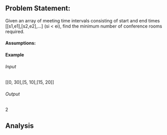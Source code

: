 ## Problem Statement:
Given an array of meeting time intervals consisting of start and end times [[s1,e1],[s2,e2],...] (si < ei), find the minimum number of conference rooms required.
#### Assumptions:
#### Example
###### Input
[[0, 30],[5, 10],[15, 20]]
###### Output
2
## Analysis
